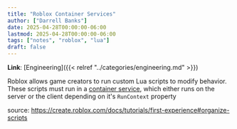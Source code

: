 ```yaml
---
title: "Roblox Container Services"
author: ["Darrell Banks"]
date: 2025-04-28T00:00:00-06:00
lastmod: 2025-04-28T00:00:00-06:00
tags: ["notes", "roblox", "lua"]
draft: false
---
```


**Link**: [Engineering]({{< relref "../categories/engineering.md" >}})

Roblox allows game creators to run custom Lua scripts to modify
behavior. These scripts must run in a [container service](https://create.roblox.com/docs/tutorials/first-experience#organize-scripts), which either
runs on the server or the client depending on it's `RunContext` property

source: <https://create.roblox.com/docs/tutorials/first-experience#organize-scripts>
